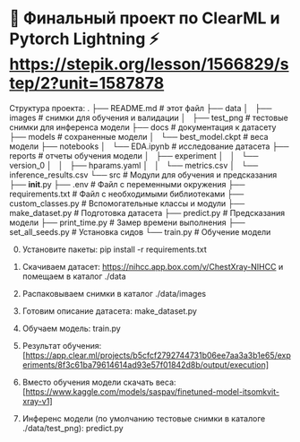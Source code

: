 # 🤖 Финальный проект по ClearML и Pytorch Lightning ⚡ https://stepik.org/lesson/1566829/step/2?unit=1587878

Структура проекта:
.
├── README.md      		# этот файл 
├── data 
│   ├── images     		# снимки для обучения и валидации 
│   ├── test_png   		# тестовые снимки для инференса модели 
├── docs           		# документация к датасету 
├── models         		# сохраненные модели 
│   └── best_model.ckpt		# веса модели 
├── notebooks 
│   └── EDA.ipynb  		# исследование датасета 
├── reports        		# отчеты обучения модели 
│   ├── experiment 
│   │   └── version_0 
│   │       ├── hparams.yaml 
│   │       └── metrics.csv 
│   └── inference_results.csv 
└── src                         # Модули для обучения и предсказания 
    ├── __init__.py 
    ├── .env                    # Файл с переменными окружения 
    ├── requirements.txt        # Файл с необходимыми библиотеками 
    ├── custom_classes.py       # Вспомогательные классы и модули 
    ├── make_dataset.py         # Подготовка датасета 
    ├── predict.py              # Предсказания модели 
    ├── print_time.py           # Замер времени выполнения 
    ├── set_all_seeds.py        # Установка сидов 
    └── train.py                # Обучение модели 

0. Установите пакеты: pip install -r requirements.txt

1. Скачиваем датасет: https://nihcc.app.box.com/v/ChestXray-NIHCC и помещаем в каталог ./data 

2. Распаковываем снимки в каталог ./data/images
  
3. Готовим описание датасета: make_dataset.py

4. Обучаем модель: train.py 

5. Результат обучения: [https://app.clear.ml/projects/b5cfcf2792744731b06ee7aa3a3b1e65/experiments/8f3c61ba79614614ad93e57f01842d8b/output/execution]

6. Вместо обучения модели скачать веса: [https://www.kaggle.com/models/saspav/finetuned-model-itsomkvit-xray-v1]

7. Инференс модели (по умолчанию тестовые снимки в каталоге ./data/test_png): predict.py
